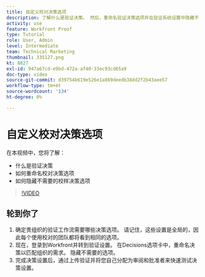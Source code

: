 ```yaml
---
title: 自定义校对决策选项
description: 了解什么是验证决策。 然后，重命名验证决策选项并在验证系统设置中隐藏不需要的选项。
activity: use
feature: Workfront Proof
type: Tutorial
role: User, Admin
level: Intermediate
team: Technical Marketing
thumbnail: 335127.png
kt: 8827
exl-id: 947a67cd-e9bd-472a-af40-33ec93cd65a9
doc-type: video
source-git-commit: d39754b619e526e1a869deedb38dd2f2b43aee57
workflow-type: tm+mt
source-wordcount: '134'
ht-degree: 0%

---
```


# 自定义校对决策选项

在本视频中，您将了解：

* 什么是验证决策
* 如何重命名校对决策选项
* 如何隐藏不需要的校样决策选项

>[!VIDEO](https://video.tv.adobe.com/v/335127/?quality=12)

## 轮到你了

1. 确定贵组织的验证工作流需要哪些决策选项。 请记住，这些设置是全局的，因此每个使用校对的团队都将看到相同的选项。
1. 现在，登录到Workfront并转到验证设置。 在Decisions选项卡中，重命名决策以匹配组织的需求。 隐藏不需要的选项。
1. 完成决策设置后，通过上传验证并将您自己分配为审阅和批准者来快速测试决策设置。


<!--
Lean More URLs
-->

